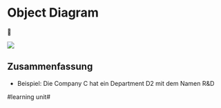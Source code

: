 # Object Diagram
💈

![][image-1]

## Zusammenfassung
- Beispiel: Die Company C hat ein Department D2 mit dem Namen R&D





[image-1]:	assets/DraggedImage.tiff

#learning unit#